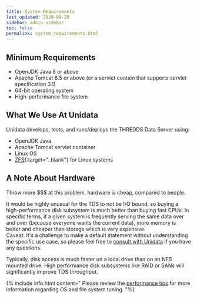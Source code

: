 ```yaml
---
title: System Requirements
last_updated: 2020-09-20
sidebar: admin_sidebar
toc: false
permalink: system_requirements.html
---
```


## Minimum Requirements

* OpenJDK Java 8 or above
* Apache Tomcat 8.5 or above (or a servlet contain that supports servlet specification 3.1)
* 64-bit operating system
* High-performance file system


## What We Use At Unidata

Unidata develops, tests, and runs/deploys the THREDDS Data Server using:
 
* OpenJDK Java 
* Apache Tomcat servlet container
* Linux OS
* [ZFS](https://zfsonlinux.org/){:target="_blank"} for Linux systems


## A Note About Hardware

Throw more $$$ at this problem, hardware is cheap, compared to people.

It would be highly unusual for the TDS to not be I/O bound, so buying a high-performance disk subsystem is much better than buying fast CPUs. 
In specific terms, if a given system is frequently serving the same data over and over (because everyone wants the current data), more memory is better and cheaper than storage which is very expensive.  
Caveat: It's a challenge to make a default statement without understanding the specific use case, so please feel free to [consult with Unidata](mailto:{{site.feedback_email}}) if you have any questions.

Typically, disk access is much faster on a local drive than on an NFS mounted drive. 
High performance disk subsystems like RAID or SANs will significantly improve TDS throughput.

{% include info.html content="
Please review the [performance tips](performance_tips.html) for more information regarding OS and file system tuning.
"%}

